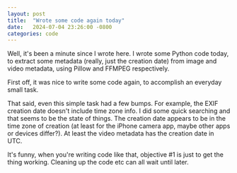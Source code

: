 ```yaml
---
layout: post
title:  "Wrote some code again today"
date:   2024-07-04 23:26:00 -0800
categories: code
---
```

Well, it's been a minute since I wrote here. I wrote some Python code today, to extract
some metadata (really, just the creation date) from image and video metadata, using
Pillow and FFMPEG respectively.

First off, it was nice to write some code again, to accomplish an everyday small task.

That said, even this simple task had a few bumps. For example, the EXIF creation date
doesn't include time zone info. I did some quick searching and that seems to be the
state of things. The creation date appears to be in the time zone of creation (at least
for the iPhone camera app, maybe other apps or devices differ?). At least the video
metadata has the creation date in UTC.

It's funny, when you're writing code like that, objective #1 is just to get the thing
working. Cleaning up the code etc can all wait until later.